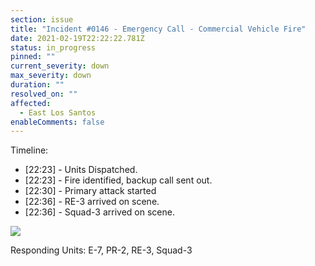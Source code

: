 ```yaml
---
section: issue
title: "Incident #0146 - Emergency Call - Commercial Vehicle Fire"
date: 2021-02-19T22:22:22.781Z
status: in_progress
pinned: ""
current_severity: down
max_severity: down
duration: ""
resolved_on: ""
affected:
  - East Los Santos
enableComments: false
---
```

Timeline:
* [22:23] - Units Dispatched.
* [22:23] - Fire identified, backup call sent out.
* [22:30] - Primary attack started
* [22:36] - RE-3 arrived on scene.
* [22:36] - Squad-3 arrived on scene.

![](https://i.imgur.com/2kkWdET.png)

Responding Units: E-7, PR-2, RE-3, Squad-3
